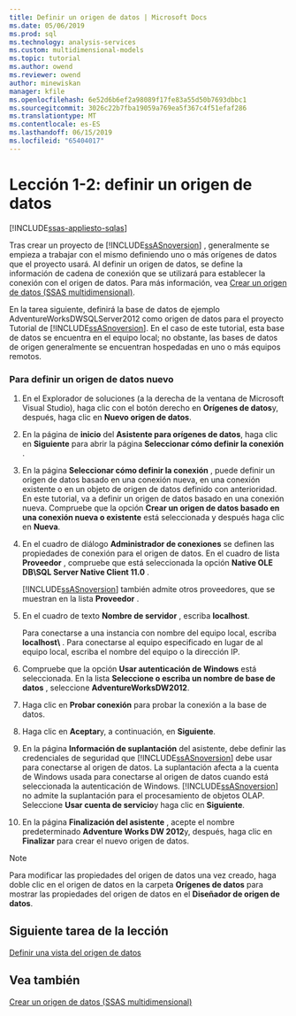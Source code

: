 ```yaml
---
title: Definir un origen de datos | Microsoft Docs
ms.date: 05/06/2019
ms.prod: sql
ms.technology: analysis-services
ms.custom: multidimensional-models
ms.topic: tutorial
ms.author: owend
ms.reviewer: owend
author: minewiskan
manager: kfile
ms.openlocfilehash: 6e52d6b6ef2a98089f17fe83a55d50b7693dbbc1
ms.sourcegitcommit: 3026c22b7fba19059a769ea5f367c4f51efaf286
ms.translationtype: MT
ms.contentlocale: es-ES
ms.lasthandoff: 06/15/2019
ms.locfileid: "65404017"
---
```

# <a name="lesson-1-2---defining-a-data-source"></a>Lección 1-2: definir un origen de datos
[!INCLUDE[ssas-appliesto-sqlas](../../includes/ssas-appliesto-sqlas.md)]

Tras crear un proyecto de [!INCLUDE[ssASnoversion](../../includes/ssasnoversion-md.md)] , generalmente se empieza a trabajar con el mismo definiendo uno o más orígenes de datos que el proyecto usará. Al definir un origen de datos, se define la información de cadena de conexión que se utilizará para establecer la conexión con el origen de datos. Para más información, vea [Crear un origen de datos &#40;SSAS multidimensional&#41;](../multidimensional-models/create-a-data-source-ssas-multidimensional.md).  
  
En la tarea siguiente, definirá la base de datos de ejemplo AdventureWorksDWSQLServer2012 como origen de datos para el proyecto Tutorial de [!INCLUDE[ssASnoversion](../../includes/ssasnoversion-md.md)]. En el caso de este tutorial, esta base de datos se encuentra en el equipo local; no obstante, las bases de datos de origen generalmente se encuentran hospedadas en uno o más equipos remotos.  
  
### <a name="to-define-a-new-data-source"></a>Para definir un origen de datos nuevo  
  
1.  En el Explorador de soluciones (a la derecha de la ventana de Microsoft Visual Studio), haga clic con el botón derecho en **Orígenes de datos**y, después, haga clic en **Nuevo origen de datos**.  
  
2.  En la página de **inicio** del **Asistente para orígenes de datos**, haga clic en **Siguiente** para abrir la página **Seleccionar cómo definir la conexión** .  
  
3.  En la página **Seleccionar cómo definir la conexión** , puede definir un origen de datos basado en una conexión nueva, en una conexión existente o en un objeto de origen de datos definido con anterioridad. En este tutorial, va a definir un origen de datos basado en una conexión nueva. Compruebe que la opción **Crear un origen de datos basado en una conexión nueva o existente** está seleccionada y después haga clic en **Nueva**.  
  
4.  En el cuadro de diálogo **Administrador de conexiones** se definen las propiedades de conexión para el origen de datos. En el cuadro de lista **Proveedor** , compruebe que está seleccionada la opción **Native OLE DB\SQL Server Native Client 11.0** .  
  
    [!INCLUDE[ssASnoversion](../../includes/ssasnoversion-md.md)] también admite otros proveedores, que se muestran en la lista **Proveedor** .  
  
5.  En el cuadro de texto **Nombre de servidor** , escriba **localhost**.  
  
    Para conectarse a una instancia con nombre del equipo local, escriba **localhost\\<instance name>** . Para conectarse al equipo especificado en lugar de al equipo local, escriba el nombre del equipo o la dirección IP.  
  
6.  Compruebe que la opción **Usar autenticación de Windows** está seleccionada. En la lista **Seleccione o escriba un nombre de base de datos** , seleccione **AdventureWorksDW2012**.  
  
7.  Haga clic en **Probar conexión** para probar la conexión a la base de datos.  
  
8.  Haga clic en **Aceptar**y, a continuación, en **Siguiente**.  
  
9. En la página **Información de suplantación** del asistente, debe definir las credenciales de seguridad que [!INCLUDE[ssASnoversion](../../includes/ssasnoversion-md.md)] debe usar para conectarse al origen de datos. La suplantación afecta a la cuenta de Windows usada para conectarse al origen de datos cuando está seleccionada la autenticación de Windows. [!INCLUDE[ssASnoversion](../../includes/ssasnoversion-md.md)] no admite la suplantación para el procesamiento de objetos OLAP. Seleccione **Usar cuenta de servicio**y haga clic en **Siguiente**.  
  
10. En la página **Finalización del asistente** , acepte el nombre predeterminado **Adventure Works DW 2012**y, después, haga clic en **Finalizar** para crear el nuevo origen de datos.  
  
> [!NOTE]  
> Para modificar las propiedades del origen de datos una vez creado, haga doble clic en el origen de datos en la carpeta **Orígenes de datos** para mostrar las propiedades del origen de datos en el **Diseñador de origen de datos**.  
  
## <a name="next-task-in-lesson"></a>Siguiente tarea de la lección  
[Definir una vista del origen de datos](lesson-1-3-defining-a-data-source-view.md)  
  
## <a name="see-also"></a>Vea también  
[Crear un origen de datos &#40;SSAS multidimensional&#41;](../multidimensional-models/create-a-data-source-ssas-multidimensional.md)  
  
